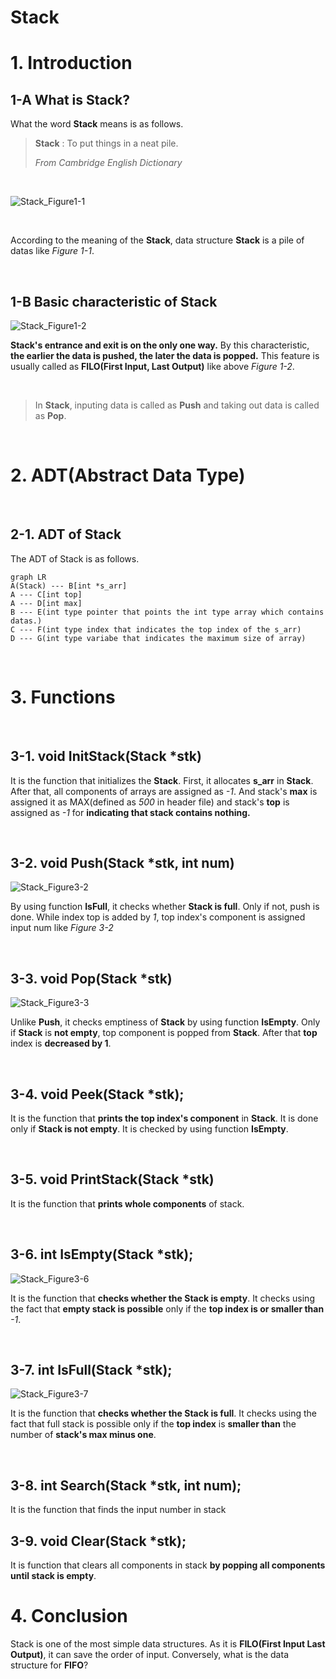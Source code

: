 # Stack

# 1. Introduction

## 1-A What is Stack?

What the word **Stack** means is as follows.

> **Stack** : To put things in a neat pile.
>
> _From Cambridge English Dictionary_

<br/>

![Stack_Figure1-1](./image/Stack_Figure1-1.png)

<br/>

According to the meaning of the **Stack**, data structure **Stack** is a pile of datas like _Figure 1-1_.

<br/>

## 1-B Basic characteristic of Stack

![Stack_Figure1-2](./image/Stack_Figure1-2.png)

**Stack's entrance and exit is on the only one way.** By this characteristic, **the earlier the data is pushed, the later the data is popped.** This feature is usually called as **FILO(First Input, Last Output)** like above _Figure 1-2_.

<br/>

> In **Stack**, inputing data is called as **Push** and taking out data is called as **Pop**.

<br/>

# 2. ADT(Abstract Data Type)

<br/>

## 2-1. ADT of Stack

The ADT of Stack is as follows.

```mermaid
graph LR
A(Stack) --- B[int *s_arr]
A --- C[int top]
A --- D[int max]
B --- E(int type pointer that points the int type array which contains datas.)
C --- F(int type index that indicates the top index of the s_arr)
D --- G(int type variabe that indicates the maximum size of array)
```

<br/>

# 3. Functions

<br/>

## 3-1. void InitStack(Stack \*stk)

It is the function that initializes the **Stack**. First, it allocates **s_arr** in **Stack**. After that, all components of arrays are assigned as _-1_. And stack's **max** is assigned it as MAX(defined as _500_ in header file) and stack's **top** is assigned as _-1_ for **indicating that stack contains nothing.**

<br/>

## 3-2. void Push(Stack \*stk, int num)

![Stack_Figure3-2](./image/Stack_Figure3-2.png)

By using function **IsFull**, it checks whether **Stack is full**. Only if not, push is done. While index top is added by _1_, top index's component is assigned input num like _Figure 3-2_

 <br/>

## 3-3. void Pop(Stack \*stk)

![Stack_Figure3-3](./image/Stack_Figure3-3.png)

Unlike **Push**, it checks emptiness of **Stack** by using function **IsEmpty**. Only if **Stack** is **not empty**, top component is popped from **Stack**. After that **top** index is **decreased by 1**.

<br/>
  
## 3-4. void  Peek(Stack  *stk);

It is the function that **prints the top index's component** in **Stack**. It is done only if **Stack is not empty**. It is checked by using function **IsEmpty**.

 <br/>

## 3-5. void PrintStack(Stack \*stk)

It is the function that **prints whole components** of stack.

<br/>

## 3-6. int IsEmpty(Stack \*stk);

![Stack_Figure3-6](./image/Stack_Figure3-6.png)

It is the function that **checks whether the Stack is empty**. It checks using the fact that **empty stack is possible** only if the **top index is or smaller than** _-1_.

<br/>

## 3-7. int IsFull(Stack \*stk);

![Stack_Figure3-7](./image/Stack_Figure3-7.png)

It is the function that **checks whether the Stack is full**. It checks using the fact that full stack is possible only if the **top index** is **smaller than** the number of **stack's max minus one**.

<br/>
  
## 3-8. int  Search(Stack  *stk,  int  num); 
It is the  function that finds the input number in stack

## 3-9. void Clear(Stack \*stk);

It is function that clears all components in stack **by popping all components until stack is empty**.

# 4. Conclusion

Stack is one of the most simple data structures. As it is **FILO(First Input Last Output)**, it can save the order of input. Conversely, what is the data structure for **FIFO**?
